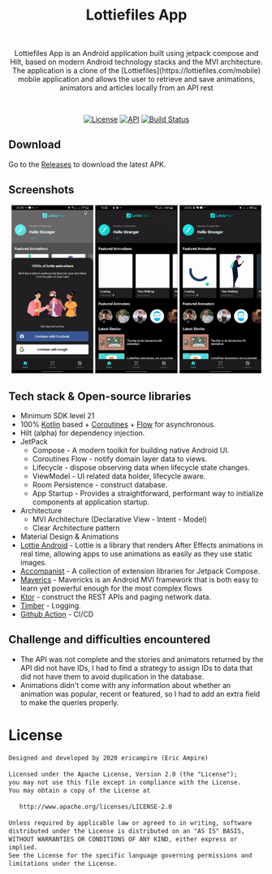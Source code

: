 <h1 align="center">Lottiefiles App</h1><br>
<p align="center">  
Lottiefiles App is an Android application built using jetpack compose and Hilt, based on modern Android technology stacks and the MVI architecture. 
The application is a clone of the [Lottiefiles](https://lottiefiles.com/mobile) mobile application and allows the user to retrieve and save animations, animators and articles locally from an API rest
</p>
<br>

<p align="center">
  <a href="https://opensource.org/licenses/Apache-2.0"><img alt="License" src="https://img.shields.io/badge/License-Apache%202.0-blue.svg"/></a>
  <a href="https://android-arsenal.com/api?level=21"><img alt="API" src="https://img.shields.io/badge/API-21%2B-brightgreen.svg?style=flat"/></a>
  <a href="https://github.com/eric-ampire/lottiefiles-app/actions/workflows/lottiefiles-app.yaml"><img alt="Build Status" src="https://github.com/eric-ampire/lottiefiles-app/actions/workflows/lottiefiles-app.yaml/badge.svg"/></a>
</p>

## Download
Go to the [Releases](https://github.com/eric-ampire/lottiefiles-app/releases) to download the latest APK.

## Screenshots
<p align="center">
  <img src="/preview/preview_01.gif" width="32%"/>
  <img src="/preview/preview_02.gif" width="32%"/>
  <img src="/preview/preview_03.gif" width="32%"/>
</p>

## Tech stack & Open-source libraries
- Minimum SDK level 21
- 100% [Kotlin](https://kotlinlang.org/) based + [Coroutines](https://github.com/Kotlin/kotlinx.coroutines) + [Flow](https://kotlin.github.io/kotlinx.coroutines/kotlinx-coroutines-core/kotlinx.coroutines.flow/) for asynchronous.
- Hilt (alpha) for dependency injection.
- JetPack
    - Compose - A modern toolkit for building native Android UI.
    - Coroutines Flow - notify domain layer data to views.
    - Lifecycle - dispose observing data when lifecycle state changes.
    - ViewModel - UI related data holder, lifecycle aware.
    - Room Persistence - construct database.
    - App Startup - Provides a straightforward, performant way to initialize components at application startup.
- Architecture
    - MVI Architecture (Declarative View - Intent - Model)
    - Clear Architecture pattern
- Material Design & Animations
- [Lottie Android](https://airbnb.design/lottie/) - Lottie is a library that renders After Effects animations in real time, allowing apps to use animations as easily as they use static images.
- [Accompanist](https://github.com/google/accompanist) - A collection of extension libraries for Jetpack Compose.
- [Maverics](https://airbnb.io/mavericks/#/) - Mavericks is an Android MVI framework that is both easy to learn yet powerful enough for the most complex flows
- [Ktor](https://github.com/square/retrofit) - construct the REST APIs and paging network data.
- [Timber](https://github.com/JakeWharton/timber) - Logging.
- [Github Action](https://docs.github.com/en/actions) - CI/CD

## Challenge and difficulties encountered
* The API was not complete and the stories and animators returned by the API did not have IDs, I had to find a strategy to assign IDs to data that did not have them to avoid duplication in the database. 
* Animations didn't come with any information about whether an animation was popular, recent or featured, so I had to add an extra field to make the queries properly.

# License

```
Designed and developed by 2020 ericampire (Eric Ampire)

Licensed under the Apache License, Version 2.0 (the "License");
you may not use this file except in compliance with the License.
You may obtain a copy of the License at

   http://www.apache.org/licenses/LICENSE-2.0

Unless required by applicable law or agreed to in writing, software
distributed under the License is distributed on an "AS IS" BASIS,
WITHOUT WARRANTIES OR CONDITIONS OF ANY KIND, either express or implied.
See the License for the specific language governing permissions and
limitations under the License.
```
